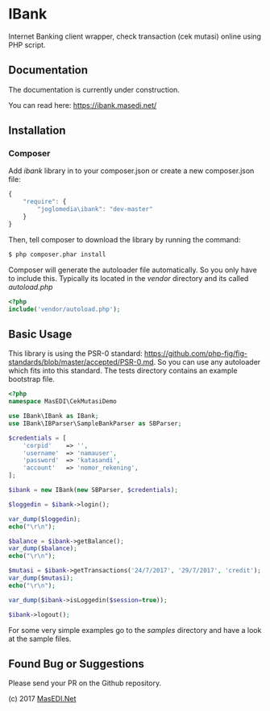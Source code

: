 IBank
=====

Internet Banking client wrapper, check transaction (cek mutasi) online using PHP script.

## Documentation

The documentation is currently under construction.

You can read here: https://ibank.masedi.net/

## Installation

### Composer

Add _ibank_ library in to your composer.json or create a new composer.json file:

```js
{
    "require": {
        "joglomedia\ibank": "dev-master"
    }
}
```

Then, tell composer to download the library by running the command:

``` bash
$ php composer.phar install
```

Composer will generate the autoloader file automatically. So you only have to include this.
Typically its located in the _vendor_ directory and its called _autoload.php_

```php
<?php
include('vendor/autoload.php');
```

## Basic Usage

This library is using the PSR-0 standard: https://github.com/php-fig/fig-standards/blob/master/accepted/PSR-0.md.
So you can use any autoloader which fits into this standard.
The tests directory contains an example bootstrap file.

```php
<?php
namespace MasEDI\CekMutasiDemo

use IBank\IBank as IBank;
use IBank\IBParser\SampleBankParser as SBParser;

$credentials = [
	'corpid'	=> '',
	'username'	=> 'namauser', 
	'password'	=> 'katasandi',
	'account'	=> 'nomor_rekening',
];

$ibank = new IBank(new SBParser, $credentials);

$loggedin = $ibank->login();

var_dump($loggedin);
echo("\r\n");

$balance = $ibank->getBalance();
var_dump($balance);
echo("\r\n");

$mutasi = $ibank->getTransactions('24/7/2017', '29/7/2017', 'credit');
var_dump($mutasi);
echo("\r\n");

var_dump($ibank->isLoggedin($session=true));

$ibank->logout();
```

For some very simple examples go to the _samples_ directory and have a look at the sample files.

## Found Bug or Suggestions

Please send your PR on the Github repository.

(c) 2017
<a href="http://masedi.net/">MasEDI.Net</a>
